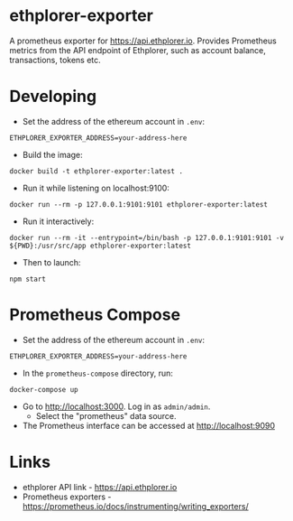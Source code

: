 # ethplorer-exporter

A prometheus exporter for <https://api.ethplorer.io>. Provides Prometheus metrics from the API endpoint of Ethplorer, such as account balance, transactions, tokens etc.

# Developing

- Set the address of the ethereum account in `.env`:

```
ETHPLORER_EXPORTER_ADDRESS=your-address-here
```

- Build the image:

```
docker build -t ethplorer-exporter:latest .
```

- Run it while listening on localhost:9100:

```
docker run --rm -p 127.0.0.1:9101:9101 ethplorer-exporter:latest
```

- Run it interactively:

```
docker run --rm -it --entrypoint=/bin/bash -p 127.0.0.1:9101:9101 -v ${PWD}:/usr/src/app ethplorer-exporter:latest
```

- Then to launch:

```
npm start
```

# Prometheus Compose

- Set the address of the ethereum account in `.env`:

```
ETHPLORER_EXPORTER_ADDRESS=your-address-here
```

- In the `prometheus-compose` directory, run:

```
docker-compose up
```

- Go to <http://localhost:3000>.  Log in as `admin/admin`. 
  - Select the "prometheus" data source.
- The Prometheus interface can be accessed at <http://localhost:9090>

# Links

- ethplorer API link - <https://api.ethplorer.io>
- Prometheus exporters - <https://prometheus.io/docs/instrumenting/writing_exporters/>
